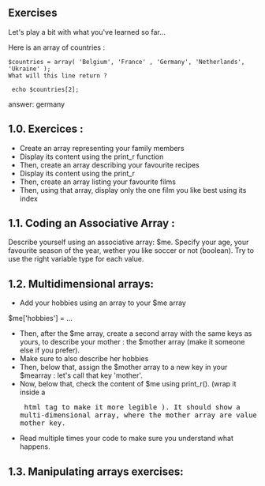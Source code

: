## Exercises

Let's play a bit with what you've learned so far...

Here is an array of countries :

```
$countries = array( 'Belgium', 'France' , 'Germany', 'Netherlands', 'Ukraine' ); 
What will this line return ?

 echo $countries[2];
```

answer: germany

## 1.0. Exercices :

- Create an array representing your family members
- Display its content using the print_r function
- Then, create an array describing your favourite recipes
- Display its content using the print_r
- Then, create an array listing your favourite films
- Then, using that array, display only the one film you like best using its index

## 1.1. Coding an Associative Array :

Describe yourself using an associative array: $me. Specify your age, your favourite season of the year, wether you like soccer or not (boolean). Try to use the right variable type for each value.

## 1.2.  Multidimensional arrays:

- Add your hobbies using an array to your $me array

$me['hobbies'] = ...

- Then, after the $me array, create a second array with the same keys as yours, to describe your mother : the $mother array (make it someone else if you prefer).
- Make sure to also describe her hobbies
- Then, below that, assign the $mother array to a new key in your $mearray : let's call that key 'mother'.
- Now, below that, check the content of $me using print_r(). (wrap it inside a <pre> html tag to make it more legible ). It should show a multi-dimensional array, where the mother array are values of your mother key.
- Read multiple times your code to make sure you understand what happens.

## 1.3. Manipulating arrays exercises: